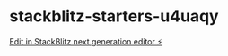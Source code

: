 # stackblitz-starters-u4uaqy

[Edit in StackBlitz next generation editor ⚡️](https://stackblitz.com/~/github.com/xavyc/stackblitz-starters-u4uaqy)